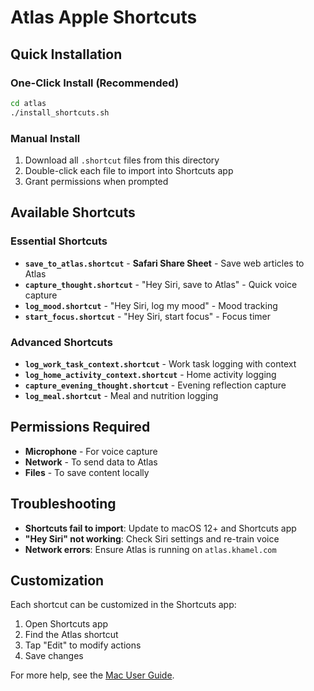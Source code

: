 # Atlas Apple Shortcuts

## Quick Installation

### One-Click Install (Recommended)
```bash
cd atlas
./install_shortcuts.sh
```

### Manual Install
1. Download all `.shortcut` files from this directory
2. Double-click each file to import into Shortcuts app
3. Grant permissions when prompted

## Available Shortcuts

### Essential Shortcuts
- **`save_to_atlas.shortcut`** - **Safari Share Sheet** - Save web articles to Atlas
- **`capture_thought.shortcut`** - "Hey Siri, save to Atlas" - Quick voice capture
- **`log_mood.shortcut`** - "Hey Siri, log my mood" - Mood tracking
- **`start_focus.shortcut`** - "Hey Siri, start focus" - Focus timer

### Advanced Shortcuts
- **`log_work_task_context.shortcut`** - Work task logging with context
- **`log_home_activity_context.shortcut`** - Home activity logging
- **`capture_evening_thought.shortcut`** - Evening reflection capture
- **`log_meal.shortcut`** - Meal and nutrition logging

## Permissions Required
- **Microphone** - For voice capture
- **Network** - To send data to Atlas
- **Files** - To save content locally

## Troubleshooting
- **Shortcuts fail to import**: Update to macOS 12+ and Shortcuts app
- **"Hey Siri" not working**: Check Siri settings and re-train voice
- **Network errors**: Ensure Atlas is running on `atlas.khamel.com`

## Customization
Each shortcut can be customized in the Shortcuts app:
1. Open Shortcuts app
2. Find the Atlas shortcut
3. Tap "Edit" to modify actions
4. Save changes

For more help, see the [Mac User Guide](../docs/user-guides/MAC_USER_GUIDE.md).